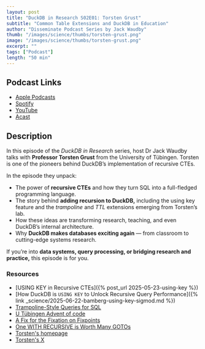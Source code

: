 ```yaml
---
layout: post
title: "DuckDB in Research S02E01: Torsten Grust"
subtitle: "Common Table Extensions and DuckDB in Education"
author: "Disseminate Podcast Series by Jack Waudby"
thumb: "/images/science/thumbs/torsten-grust.png"
image: "/images/science/thumbs/torsten-grust.png"
excerpt: ""
tags: ["Podcast"]
length: "50 min"
---
```


## Podcast Links

* [Apple Podcasts](https://podcasts.apple.com/us/podcast/recursive-ctes-trampolines-and-teaching-databases/id1631350873?i=1000732177402)
* [Spotify](https://open.spotify.com/episode/3MdbbJP2CzVJT7whI7l0Va?si=7a8594c2795145f1)
* [YouTube](https://youtu.be/Hoo0KZ6EDq0)
* [Acast](https://shows.acast.com/disseminate/episodes/torsten-grust)

## Description

In this episode of the _DuckDB in Research_ series, host Dr Jack Waudby talks with **Professor Torsten Grust** from the University of Tübingen. Torsten is one of the pioneers behind DuckDB’s implementation of recursive CTEs.

In the episode they unpack:

* The power of **recursive CTEs** and how they turn SQL into a full-fledged programming language.
* The story behind **adding recursion to DuckDB,** including the using key feature and the _trampoline_ and _TTL_ extensions emerging from Torsten’s lab.
* How these ideas are transforming research, teaching, and even DuckDB’s internal architecture.
* Why **DuckDB makes databases exciting again** — from classroom to cutting-edge systems research.

If you’re into **data systems, query processing, or bridging research and practice,** this episode is for you.

### Resources

* [USING KEY in Recursive CTEs]({% post_url 2025-05-23-using-key %})
* [How DuckDB is `USING KEY` to Unlock Recursive Query Performance]({% link _science/2025-06-22-bamberg-using-key-sigmod.md %})
* [Trampoline-Style Queries for SQL](https://mail.vldb.org/cidrdb/papers/2025/p1-lambrecht.pdf)
* [U Tübingen Advent of code](https://github.com/DBatUTuebingen/Advent_of_Code)
* [A Fix for the Fixation on Fixpoints](https://db.cs.uni-tuebingen.de/publications/2023/a-fix-for-the-fixation-on-fixpoints/a-fix-for-the-fixation-on-fixpoints.pdf)
* [One WITH RECURSIVE is Worth Many GOTOs](https://dl.acm.org/doi/abs/10.1145/3448016.3457272)
* [Torsten's homepage](https://db.cs.uni-tuebingen.de/team/members/torsten-grust/)
* [Torsten's X](https://x.com/teggy)
